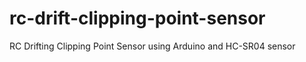 # rc-drift-clipping-point-sensor
RC Drifting Clipping Point Sensor using Arduino and HC-SR04 sensor
